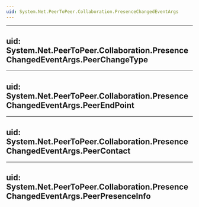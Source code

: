 ```yaml
---
uid: System.Net.PeerToPeer.Collaboration.PresenceChangedEventArgs
---
```


---
uid: System.Net.PeerToPeer.Collaboration.PresenceChangedEventArgs.PeerChangeType
---

---
uid: System.Net.PeerToPeer.Collaboration.PresenceChangedEventArgs.PeerEndPoint
---

---
uid: System.Net.PeerToPeer.Collaboration.PresenceChangedEventArgs.PeerContact
---

---
uid: System.Net.PeerToPeer.Collaboration.PresenceChangedEventArgs.PeerPresenceInfo
---

